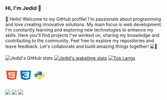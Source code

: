 ### Hi, I'm Jedid 👋

👋 Hello! Welcome to my GitHub profile! I'm passionate about programming and love creating innovative solutions. My main focus is web development. I'm constantly learning and exploring new technologies to enhance my skills. Here you'll find projects I've worked on, sharing my knowledge and contributing to the community. Feel free to explore my repositories and leave feedback. Let's collaborate and build amazing things together! 💻🚀



![Jedid's GitHub stats](https://github-readme-stats.vercel.app/api?username=Jedid95&show_icons=true&theme=dark)
[![Jedid's wakatime stats](https://github-readme-stats.vercel.app/api/wakatime?username=Jedid95)](https://github.com/anuraghazra/github-readme-stats)
[![Top Langs](https://github-readme-stats.vercel.app/api/top-langs/?username=Jedid95&layout=donut&theme=dark)](https://github.com/anuraghazra/github-readme-stats)


<div style="display: inline_block"><br>
  <img align="center" alt="Jedid-HTML" height="30" width="40" src="https://raw.githubusercontent.com/devicons/devicon/master/icons/html5/html5-original.svg">
  <img align="center" alt="Jedid-CSS" height="30" width="40" src="https://raw.githubusercontent.com/devicons/devicon/master/icons/css3/css3-original.svg">
  <img align="center" alt="Jedid-Python" height="30" width="40" src="https://raw.githubusercontent.com/devicons/devicon/master/icons/python/python-original.svg">
</div>
  
  ##
 
<div> 
    <a href="https://www.linkedin.com/in/jedid-jah-dorneles-dos-santos-86090497/" target="_blank"><img src="https://img.shields.io/badge/-LinkedIn-%230077B5?style=for-the-badge&logo=linkedin&logoColor=white" target="_blank"></a>
  <a href="https://instagram.com/jedidsantos" target="_blank"><img src="https://img.shields.io/badge/-Instagram-%23E4405F?style=for-the-badge&logo=instagram&logoColor=white" target="_blank"></a>
  <a href = "mailto:jedid.santos@gmail.com"><img src="https://img.shields.io/badge/-Gmail-%23333?style=for-the-badge&logo=gmail&logoColor=white" target="_blank"></a>
</div>
